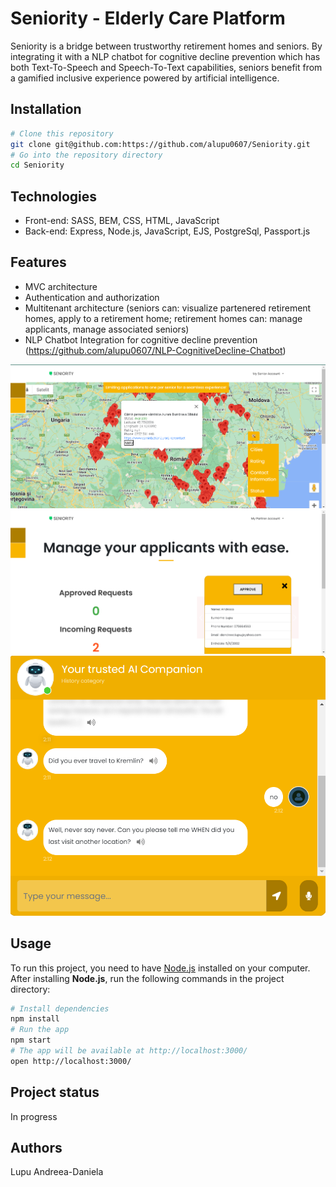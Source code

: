 # Seniority - Elderly Care Platform

Seniority is a bridge between trustworthy retirement homes and seniors. By integrating it with a NLP chatbot for cognitive decline prevention which has both Text-To-Speech and Speech-To-Text capabilities, seniors benefit from a gamified inclusive experience powered by artificial intelligence. 

## Installation

```bash
# Clone this repository
git clone git@github.com:https://github.com/alupu0607/Seniority.git
# Go into the repository directory
cd Seniority
```

## Technologies
- Front-end: SASS, BEM, CSS, HTML, JavaScript
- Back-end: Express, Node.js, JavaScript, EJS, PostgreSql, Passport.js

## Features
- MVC architecture 
- Authentication and authorization
- Multitenant architecture (seniors can: visualize partenered retirement homes, apply to a retirement home; retirement homes can: manage applicants, manage associated seniors)
- NLP Chatbot Integration for cognitive decline prevention (https://github.com/alupu0607/NLP-CognitiveDecline-Chatbot)

![Partenered retirement homes](https://github.com/alupu0607/Seniority/blob/master/readme_assets/senior_parteners.png)
![Retireme homes applicants](https://github.com/alupu0607/Seniority/blob/master/readme_assets/retirement-home-application.png)
![Chatbot](https://github.com/alupu0607/Seniority/blob/master/readme_assets/chatbot.png)


## Usage

To run this project, you need to have [Node.js](https://nodejs.org/en/) installed on your computer.
After installing **Node.js**, run the following commands in the project directory:

```bash
# Install dependencies
npm install
# Run the app
npm start
# The app will be available at http://localhost:3000/
open http://localhost:3000/
```

## Project status

In progress

## Authors

Lupu Andreea-Daniela

